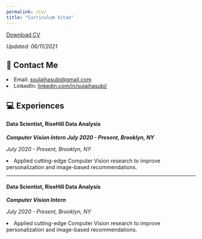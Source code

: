 ```yaml
---
permalink: /cv/
title: "Curriculum Vitae"
---
```

<!-- <p> <img src="https://sulaihasubi.github.io/assets/images/dp-600x600.png" width="250" class="align-center"> </p> -->
<a href="https://sulaihasubi.github.io/files/sulaiha-subi-cv.pdf" class="btn btn--info">Download CV</a>
<p><em>Updated: 06/11/2021</em></p>



📧 Contact Me
---
 <li> Email: <a href="mailto:ssulaihasubi@gmail.com">ssulaihasubi@gmail.com</a></li>

 <li> LinkedIn: <a href="https://www.linkedin.com/in/sulaihasubi/">linkedin.com/in/sulaihasubi/</a></li>


💻 Experiences
---
<!-- <h3 id="risehill-data-analysis"> RiseHill Data Analysis  -->

<h4> Data Scientist, RiseHill Data Analysis </h4> 
<p><strong><em>Computer Vision Intern                 July 2020 - Present, Brooklyn, NY</em></strong></p>
<p><em>July 2020 - Present, Brooklyn, NY</em></p>
<li>Applied cutting-edge Computer Vision research to improve personalization and image-based recommendations.</li>

---
<!-- <h3 id="risehill-data-analysis"> RiseHill Data Analysis  -->

<h4> Data Scientist, RiseHill Data Analysis </h4> 
<p><strong><em>Computer Vision Intern</em></strong></p>
<p><em>July 2020 - Present, Brooklyn, NY</em></p>
<li>Applied cutting-edge Computer Vision research to improve personalization and image-based recommendations.</li>


